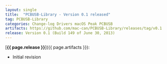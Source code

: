 ```yaml
---
layout: single
title:  "PCBUSB-Library - Version 0.1 released"
tag: PCBUSB-Library
categories: Change-log Drivers macOS Peak PCBUSB
artifacts: https://github.com/mac-can/PCBUSB-Library/releases/tag/v0.1
release: Version 0.1 (Build 149 of June 30, 2013)
---
```

[**{{ page.release }}**]({{ page.artifacts }}):

- Initial revision
